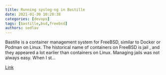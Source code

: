 ```yaml
---
title: Running syslog-ng in Bastille
date: 2021-01-30 10:20:38
categories: [devops]
tags: [bastille,bsd,freebsd]
authors: sedlav
---
```


Bastille is a container management system for FreeBSD, similar to Docker or Podman on Linux. The historical name of containers on FreeBSD is jail , and they appeared a lot earlier than containers on Linux. Managing jails was not always easy. When I st...

[Link](https://www.syslog-ng.com/community/b/blog/posts/running-syslog-ng-in-bastille-revisited)
